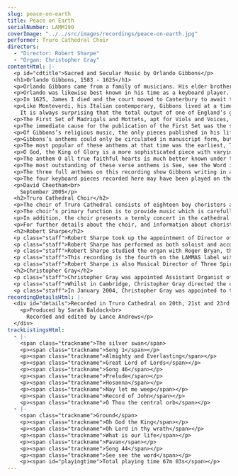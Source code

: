 ```yaml
---
slug: peace-on-earth
title: Peace on Earth
serialNumber: LAMM190
coverImage: "../../src/images/recordings/peace-on-earth.jpg"
performer: Truro Cathedral Choir
directors:
  - "Director: Robert Sharpe"
  - "Organ: Christopher Gray"
contentHtml: |-
  <p id="cdtitle">Sacred and Secular Music by Orlando Gibbons</p>
  <h1>Orlando Gibbons, 1583 - 1625</h1>
  <p>Orlando Gibbons came from a family of musicians. His elder brother Edward was Master of the Choristers at King’s College Cambridge, and he himself was a chorister there until 1598, becoming a college student the following year. His son Christopher became a famous keyboard player and organist of Winchester Cathedral, only to see the great organ broken down and the choral services stopped by the soldiers of the Commonwealth.</p>
  <p>Orlando was likewise best known in his time as a keyboard player. He became the private virginals player to Prince Charles, then organist both of the Chapel Royal of James I and of Westminster Abbey, though neither of those positions involved choir-training. Some hint of the universal high regard in which he was held is given in an account of a royal ceremony: “...the organ was touched by the best finger of that age, Mr Orlando Gibbons...”</p>
  <p>In 1625, James I died and the court moved to Canterbury to await the arrival of Charles I’s new queen, Henrietta Maria, from France. While they were there, Gibbons himself died suddenly, on Whitsunday. That is the reason that his monument is to be found in Canterbury Cathedral - he had no other connection with the city.</p>
  <p>Like Monteverdi, his Italian contemporary, Gibbons lived at a time when Renaissance polyphony was at the peak of perfection but the new dramatic style which we call Baroque (the word implies ‘quirky’ or ‘misshapen’) was also making a first appearance. He was arguably the greatest of all English composers of imitative counterpoint but at the same time his solo vocal lines often have a declamatory exuberance which was entirely new and which led directly to the extrovert compositional style of the Lawes brothers and of Purcell.<br>
    It is always surprising that the total output of one of England’s greatest and most influential composers is actually comparatively small, but all of it is of the highest quality. His keyboard music is mercifully free of the empty passage-work that afflicted many of the Elizabethans and his chamber music for a consort of viols is full of the most remarkable invention, but it is for his vocal music that he was, and remains, best known.</p>
  <p>The First Set of Madrigals and Mottets, apt for Viols and Voices, published in 1612 (Gibbons never went on to write a second set) is a group of songs to words apparently chosen by Sir Christopher Hatton. They are all solemn, thoughtful texts, which give no opportunity for treatment in the familiar Elizabethan madrigal style, in which the varying emotions of the words call for constantly changing musical styles. Most of them are consort songs, in which one leading voice part can be accompanied either by other voices, or by viols or by a keyboard instrument, whichever is available; they are domestic music which does not call for vocal display but makes its effect by the interplay of the lines and the gentle suspensions. On this recording, the songs are given to solo boys’ voices, with the chamber organ.</p>
  <p>The immediate cause for the publication of the First Set was the sudden death from typhoid of Henry, Prince of Wales, who in 1612 was aged 18 and about to be married. The words of the three-part elegy Nay let me weep were probably written by Sir Walter Raleigh, who had been imprisoned by James I on a conspiracy charge and championed by Henry. The text of the more familiar madrigal What is our life is definitely by Raleigh, taking up the Shakespearean notion of human life as a play on the stage. The Silver Swan is probably Gibbons’s best loved piece, the simplicity and sweetness of the harmony matching the anonymous poem which probably refers to the untimely death of Prince Henry.</p>
  <p>Of Gibbons’s religious music, the only pieces published in his lifetime were a small collection of Hymns and Songs of the Church (1623) to words by George Wither. Wither was the first English writer of hymns as independent poetic compositions, rather than versifications of parts of the bible, the fore runner of George Herbert and Henry Vaughan. Gibbons provided melodies with basses for the poems, and some of them are still in use as church hymns today, though in simplified forms and set to words more suitable for congregational use. Song 1 is sung nowadays to Eternal ruler of the ceaseless round, the first two lines of Song 46 to Drop, drop slow tears, and the first four lines of Song 44 to Forth in thy name, O Lord, I go.</p>
  <p>Gibbons’s anthems could only be circulated in manuscript form, but judging from the large number of extant copies of them they were widely known and enjoyed. They are of two kinds. Full anthems are intended to be sung by the full choir throughout; they are polyphonic compositions of great richness and can be sung unaccompanied, as in this recording, or with discrete organ support. Verse anthems have sections for soloists or small groups of singers and need instrumental participation. Gibbons’s verse anthems were provided with alternative accompaniments for viol consort or for organ, and of course the latter is more normal for everyday modern performances. Gibbons was not the first composer to write verse anthems - notable compositions by Morley and Byrd are in common use - but he was the first to write fully unified examples with continuous, contrapuntal instrumental parts.</p>
  <p>The most popular of these anthems at that time was the earliest, This is the record of John, written for Dr Laud, the president of St John’s College, Oxford. A single countertenor voice, with five viols or organ, dramatically recounts an event from the first chapter of St John’s gospel, each of the three solo sections being taken up and expanded by the five-voice chorus.</p>
  <p>O God, the King of Glory is a more sophisticated piece with varying groups of soloists, showing the composer’s ability to get to the heart of a theological text, in this case an Ascensiontide collect. If ye be risen again with Christ, from the third chapter of the epistle to the Colossians, uses two intertwining treble voices to represent the ascended Christ reunited with the Father in heaven. The section For ye are dead subjects the chorus to a surprising amount of false relation, presumably to contrast the bitterness of death with life in Christ.</p>
  <p>The anthem O all true faithful hearts is much better known under the title O thou, the central orb. These latter words, which are sung on this recording, were adapted by F A Gore Ouseley from a sonnet by the nineteenth century priest-poet H R Bramley. Ouseley also asked Bramley to write alternative words to fit the music of a Gibbons welcome ode to King James I, so the secular song Great King of Gods became the anthem Great Lord of Lords. The blissful Amen of this anthem was sung after the blessing at the end of the coronation ceremony of Edward VII, setting a custom which was followed in Anglican churches for many decades afterwards. Both of these anthems are also well-known in settings by Charles Wood.</p>
  <p>The most outstanding of these verse anthems is See, see the Word is incarnate. It starts with a masterly text by Dr Goodman, the Dean of Rochester, which covers the whole story of Christ’s birth, ministry, entry into Jerusalem, passion, resurrection, ascension and redemption of mankind in extraordinarily concise, impressionistic prose. Of the music, suffice it to say that it responds perfectly to the varying moods of the text while retaining the flow of the narrative: one of the most remarkable pieces of religious music of any age.</p>
  <p>The three full anthems on this recording show Gibbons writing in a true madrigal style which he rarely used for secular texts. In Almighty and everlasting God, for instance, note the yearning suspension at mercifully look, the harsh discords at dangers and necessities and the prolonged note on stretch. The Palm Sunday anthem Hosanna to the Son of David and the penitential O Lord, in thy wrath rebuke me not are both six-voice compositions on the grandest scale in astonishingly vivid imitative counterpoint.</p>
  <p>The four keyboard pieces recorded here may have been played on the virginals, harpsichord or organ. Here they are heard (like the accompaniments to the anthems) on the cathedral’s 1997 Kenneth Tickell chamber organ.</p>
  <p>David Cheetham<br>
    September 2005</p>
  <h2>Truro Cathedral Choir</h2>
  <p>The choir of Truro Cathedral consists of eighteen boy choristers and twelve gentlemen. At the present time, there are seven lay vicars and five choral scholars; the lay vicars reside locally and have employment in or around Truro in addition to their duties at the cathedral, and the choral scholars spend a year in Truro either before or after higher education. The choristers are all educated at Polwhele House School, to which they receive generous scholarships from the cathedral.</p>
  <p>The choir’s primary function is to provide music which is carefully integrated with the magnificent ceremonial and liturgical excellence which characterises the cathedral’s worship. Each week there are six choral services, usually with the full choir, comprising Sung Mass and Evensong each Sunday and either Evensong or Solemn Mass on four weekdays. The music for these services is chosen to complement the liturgical themes of each season or festival.</p>
  <p>In addition, the choir presents a termly concert in the cathedral and regularly sings in other venues around the Duchy of Cornwall, carrying the mission of the cathedral out into the diocese. The choristers take part in a flourishing outreach project each term, going out to local schools with their music before hosting the school choirs for a concert of their own in the cathedral. The choir records and broadcasts regularly and undertakes a major international tour every two years or so. During 2004, they toured Austria, Switzerland, Lichtenstein and Germany.</p>
  <p>For further details about the choir, and information about choristerships and choral scholarships, visit their <a href="http://www.trurocathedral.org.uk/"> website</a>.</p>
  <h2>Robert Sharpe</h2>
  <p class="staff">Robert Sharpe took up the appointment of Director of Music and Organist of Truro Cathedral in September 2002, having previously held the post of Assistant Organist at Lichfield Cathedral. Prior to this, he held organ scholarships at St Albans Abbey, working with Barry Rose, and at Exeter College, Oxford, where he was responsible for training the men and boys choir.</p>
  <p class="staff">Robert Sharpe has performed as both soloist and accompanist on television and radio, both in the UK and in many parts of Europe and the USA, working with Andrew Lumsden and the choir of Lichfield Cathedral and with Paul Spicer and the Birmingham Bach Choir as well as with the choir of Truro Cathedral. He has released various organ recordings in recent years which have been well-received by the critics.</p>
  <p class="staff">Robert Sharpe studied the organ with Roger Bryan, the late Nicholas Danby and with David Sanger and performs frequently in concert. His future plans as a soloist include a recording of Paul Spicer’s organ music which he has championed regularly in concert.</p>
  <p class="staff">This recording is the fourth on the LAMMAS label with the choir of Truro Cathedral. Earlier ones, which have all received critical acclaim, are <a href="king.htm">When He is King</a>, <a href="bread.htm">Living Bread</a> and the Complete sacred choral music of <a href="mdur.htm">Maurice Duruflé</a>.</p>
  <p class="staff">Robert Sharpe is also Musical Director of Three Spires Singers and Orchestra. His non-musical interests include old furniture and clocks, real ale, wine and gastronomy. He is a Fellow of the Royal Society of Arts.</p>
  <h2>Christopher Gray</h2>
  <p class="staff">Christopher Gray was appointed Assistant Organist of Truro Cathedral in September 2000, having previously held organ scholarships at Pembroke College, Cambridge and at Guildford Cathedral. Born in Bangor, Northern Ireland, he was a boy chorister with the Gryphon Consort and subsequently Assistant Organist at St George’s Church, Belfast. During this period, he accompanied the choir on three recordings.</p>
  <p class="staff">Whilst in Cambridge, Christopher Gray directed the choir of Pembroke College and undertook concerts and tours both in this country and in Switzerland, Finland, Estonia, Northern Ireland and Japan. He studied the organ with David Sanger and Nicolas Kynaston and subsequently with Margaret Phillips at the Royal College of Music where he was a prizewinner. At Truro, he has appeared many times with the cathedral choir on radio and television.</p>
  <p class="staff">In January 2004, Christopher Gray was appointed to the new full-time post of Assistant Director of Music at Truro Cathedral. He is also conductor of the Cornwall County Junior Choir and of St Mary’s Singers, the cathedral’s voluntary choir.</p>
recordingDetailsHtml: |-
  <div id="details">Recorded in Truro Cathedral on 20th, 21st and 23rd June 2005 by kind permission of the Chapter
    <p>Produced by Sarah Baldock<br>
      Recorded and edited by Lance Andrews</p>
  </div>
trackListingsHtml:
  - |-
    <span class="trackname">The silver swan</span>
    <p><span class="trackname">Song 1</span></p>
    <p><span class="trackname">Almighty and Everlasting</span></p>
    <p><span class="trackname">Great Lord of Lords</span></p>
    <p><span class="trackname">Song 46</span></p>
    <p><span class="trackname">Prelude</span></p>
    <p><span class="trackname">Hosanna</span></p>
    <p><span class="trackname">Nay let me weep</span></p>
    <p><span class="trackname">Record of John</span></p>
    <p><span class="trackname">O Thou the central orb</span></p>
  - |-
    <span class="trackname">Ground</span>
    <p><span class="trackname">Oh God the King</span></p>
    <p><span class="trackname">Oh Lord in thy wrath</span></p>
    <p><span class="trackname">What is our life</span></p>
    <p><span class="trackname">Pavan</span></p>
    <p><span class="trackname">Song 44</span></p>
    <p><span class="trackname">See see the word</span></p>
    <p><span id="playingtime">Total playing time 67m 03s</span></p>
---
```

